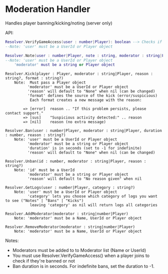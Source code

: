 # Moderation Handler
Handles player banning/kicking/noting (server only)

API:
```lua
Resolver.VerifyGameAccess(user : number|Player): boolean --> Checks if user has access to the game (false = banned)
--Note: 'user' must be a UserId or Player object
```

```lua
Resolver.Note(user : number|Player, note : string, moderator : string|Player)
--Note: 'user' must be a UserId or Player object
	'moderator' must be a string or Player object
```

	Resolver.Kick(player : Player, moderator : string|Player, reason : string?, format : string?)
		Note:  Must pass a Player object
		      'moderator' must be a UserId or Player object
		      'reason' will default to "None" when nil (can be changed)
		      'format' defines the source of the kick (error/suspicious)
		       Each format creates a new message with the reason:

			=> [error]  reason .. "If this problem persists, please contact support."
			=> [sus]    "Suspicious activity detected:" .. reason
			=> [nil]    reason (no extra message)
	
	Resolver.Ban(user : number|Player, moderator : string|Player, duration : number, reason : string?)
		Note: 'user' must be a UserId or Player object
		      'moderator' must be a string or Player object
		      'duration' is in seconds (set to -1 for indefinite)
		      'reason' will default to "None" when nil (can be changed)
			
	Resolver.Unban(id : number, moderator : string|Player, reason : string?)
		Note: 'id' must be a UserId
		      'moderator' must be a string or Player object
		      'reason' will default to "No reason given" when nil
		      
	Resolver.GetLogs(user : number|Player, category : string?)
		Note: 'user' must be a UserId or Player object
		      'category' lets you choose which category of logs you want to see ("Notes" | "Bans" | "Kicks")
		       leaving 'category' as nil will return logs all categories
		       
	Resolver.AddModerator(moderator : string|number|Player)
		Note: 'moderator' must be a Name, UserId or Player object
	
	Resolver.RemoveModerator(moderator : string|number|Player)
		Note: 'moderator' must be a Name, UserId or Player object

Notes:

- Moderators must be added to to Moderator list (Name or UserId)
- You must use Resolver.VerifyGameAccess() when a player joins to check if they're banned or not
- Ban duration is in seconds. For indefinite bans, set the duration to -1.
